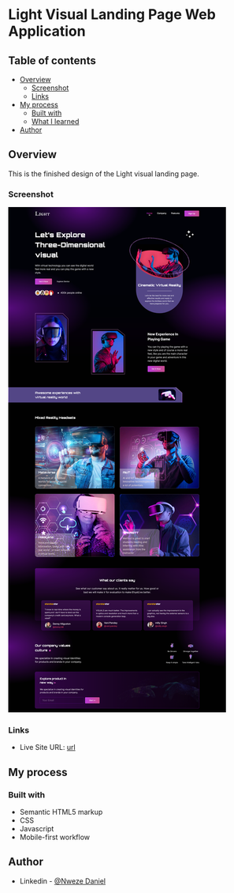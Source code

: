# Light Visual Landing Page Web Application

## Table of contents

- [Overview](#overview)
  - [Screenshot](#screenshot)
  - [Links](#links)
- [My process](#my-process)
  - [Built with](#built-with)
  - [What I learned](#what-i-learned)
- [Author](#author)

## Overview

This is the finished design of the Light visual landing page.

### Screenshot

![](./assets/media/image/Screenshot.png)

### Links

- Live Site URL: [url]()

## My process

### Built with

- Semantic HTML5 markup
- CSS
- Javascript
- Mobile-first workflow

## Author

- Linkedin - [@Nweze Daniel](https://www.linkedin.com/in/daniel-nweze-017909214/)
